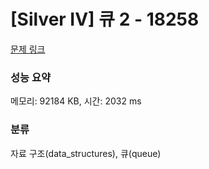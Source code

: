 # [Silver IV] 큐 2 - 18258 

[문제 링크](https://www.acmicpc.net/problem/18258) 

### 성능 요약

메모리: 92184 KB, 시간: 2032 ms

### 분류

자료 구조(data_structures), 큐(queue)

